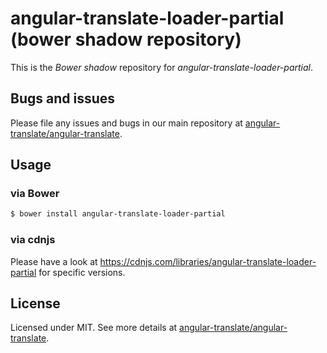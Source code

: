 # angular-translate-loader-partial (bower shadow repository)

This is the _Bower shadow_ repository for *angular-translate-loader-partial*.

## Bugs and issues

Please file any issues and bugs in our main repository at [angular-translate/angular-translate](https://github.com/angular-translate/angular-translate/issues).

## Usage

### via Bower

```bash
$ bower install angular-translate-loader-partial
```

### via cdnjs

Please have a look at https://cdnjs.com/libraries/angular-translate-loader-partial for specific versions.

## License

Licensed under MIT. See more details at [angular-translate/angular-translate](https://github.com/angular-translate/angular-translate).

